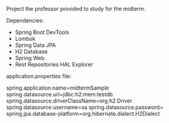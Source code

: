 Project the professor provided to study for the midterm.

Dependencies:

- Spring Boot DevTools
- Lombok
- Spring Data JPA
- H2 Database
- Spring Web
- Rest Repositories HAL Explorer


application.properties file:

spring.application.name=midtermSample
spring.datasource.url=jdbc:h2:mem:testdb
spring.datasource.driverClassName=org.h2.Driver
spring.datasource.username=sa
spring.datasource.password=
spring.jpa.database-platform=org.hibernate.dialect.H2Dialect


